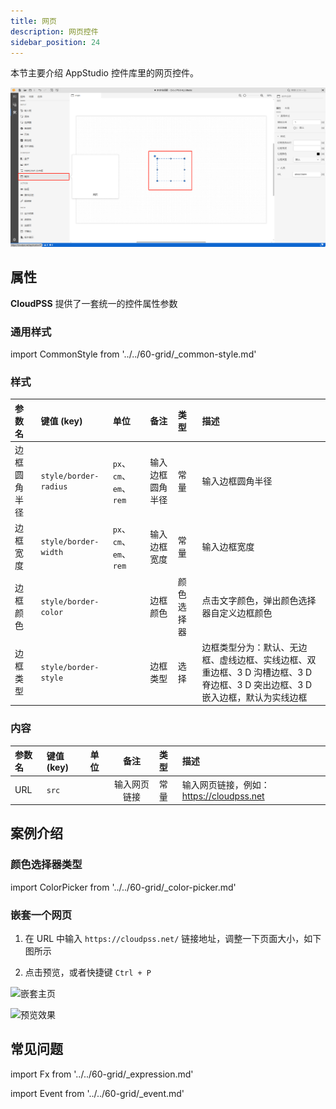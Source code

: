 ```yaml
---
title: 网页
description: 网页控件
sidebar_position: 24
---
```


本节主要介绍 AppStudio 控件库里的网页控件。

![网页控件](image.png "网页控件")

## 属性

**CloudPSS** 提供了一套统一的控件属性参数

### 通用样式

import CommonStyle from '../../60-grid/_common-style.md'

<CommonStyle />

### 样式

| 参数名 | 键值 (key) | 单位 | 备注 | 类型 | 描述 |
| :--- | :--- | :--- | :--: | :--- | :--- |
| 边框圆角半径 | `style/border-radius` | `px`、`cm`、`em`、`rem` | 输入边框圆角半径 | 常量 | 输入边框圆角半径 |
| 边框宽度 | `style/border-width` | `px`、`cm`、`em`、`rem` | 输入边框宽度 | 常量 | 输入边框宽度 |
| 边框颜色 | `style/border-color` |  | 边框颜色 | 颜色选择器 | 点击文字颜色，弹出颜色选择器自定义边框颜色 |
| 边框类型 | `style/border-style` |  | 边框类型 | 选择 | 边框类型分为：默认、无边框、虚线边框、实线边框、双重边框、3 D 沟槽边框、3 D 脊边框、3 D 突出边框、3 D 嵌入边框，默认为实线边框 |

### 内容

| 参数名 | 键值 (key) | 单位 | 备注 | 类型 | 描述 |
| :--- | :--- | :--- | :--: | :--- | :--- |
| URL | `src` |  | 输入网页链接 | 常量 | 输入网页链接，例如：https://cloudpss.net |

## 案例介绍

### 颜色选择器类型

import ColorPicker from '../../60-grid/_color-picker.md'

<ColorPicker />

### 嵌套一个网页

1. 在 URL 中输入 `https://cloudpss.net/` 链接地址，调整一下页面大小，如下图所示

2. 点击预览，或者快捷键 `Ctrl + P`

![嵌套主页](image-1.png "嵌套主页")

![预览效果](image-2.png "预览效果")

## 常见问题



import Fx from '../../60-grid/_expression.md'

<Fx />



import Event from '../../60-grid/_event.md'

<Event />